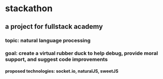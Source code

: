 # stackathon

## a project for fullstack academy

### topic: natural language processing

### goal: create a virtual rubber duck to help debug, provide moral support, and suggest code improvements

#### proposed technologies: socket.io, naturalJS, sweetJS
